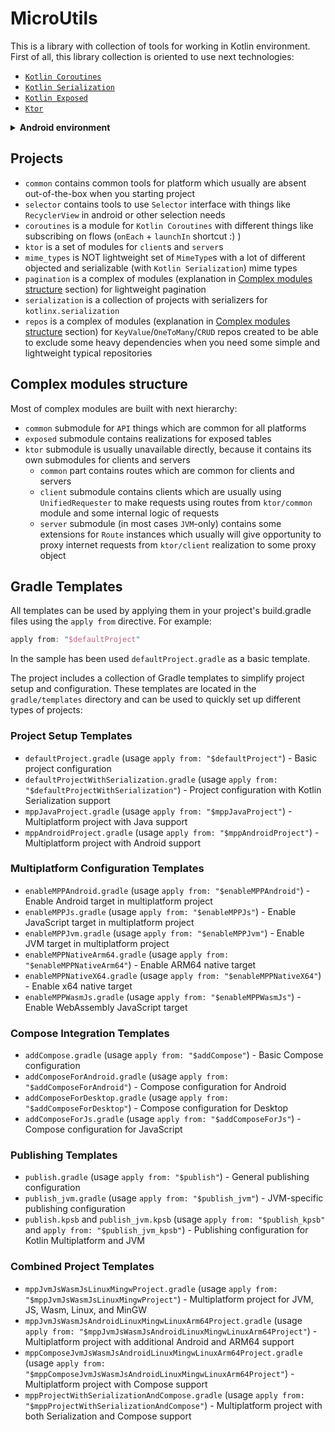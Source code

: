 # MicroUtils

This is a library with collection of tools for working in Kotlin environment. First of all, this library collection is oriented to use next technologies:

* [`Kotlin Coroutines`](https://github.com/Kotlin/kotlinx.coroutines)
* [`Kotlin Serialization`](https://github.com/Kotlin/kotlinx.serialization)
* [`Kotlin Exposed`](https://github.com/JetBrains/Exposed)
* [`Ktor`](https://ktor.io)

<details>
  <summary> <b>Android environment</b> </summary>

You always can look at the <a href="https://github.com/InsanusMokrassar/MicroUtils/blob/master/gradle.properties#L24-L34">properties file</a> to get information about current project dependencies, compile and build tools for `Android` target.

</details>

## Projects

* `common` contains common tools for platform which usually are absent out-of-the-box when you starting project
* `selector` contains tools to use `Selector` interface with things like `RecyclerView` in android or other selection needs
* `coroutines` is a module for `Kotlin Coroutines` with different things like subscribing on flows (`onEach` + `launchIn` shortcut :) )
* `ktor` is a set of modules for `client`s and `server`s
* `mime_types` is NOT lightweight set of `MimeType`s with a lot of different objected and serializable (with `Kotlin Serialization`) mime types
* `pagination` is a complex of modules (explanation in [Complex modules structure](#complex-modules-structure) section) for lightweight pagination
* `serialization` is a collection of projects with serializers for `kotlinx.serialization`
* `repos` is a complex of modules (explanation in [Complex modules structure](#complex-modules-structure) section) for `KeyValue`/`OneToMany`/`CRUD` repos created to be able to exclude some heavy dependencies when you need some simple and lightweight typical repositories

## Complex modules structure

Most of complex modules are built with next hierarchy:

* `common` submodule for `API` things which are common for all platforms
* `exposed` submodule contains realizations for exposed tables
* `ktor` submodule is usually unavailable directly, because it contains its own submodules for clients and servers
    * `common` part contains routes which are common for clients and servers
    * `client` submodule contains clients which are usually using `UnifiedRequester` to make requests using routes from `ktor/common` module and some internal logic of requests
    * `server` submodule (in most cases `JVM`-only) contains some extensions for `Route` instances which usually will give opportunity to proxy internet requests from `ktor/client` realization to some proxy object

## Gradle Templates

All templates can be used by applying them in your project's build.gradle files using the `apply from` directive. For example:

```gradle
apply from: "$defaultProject"
```

In the sample has been used `defaultProject.gradle` as a basic template.

The project includes a collection of Gradle templates to simplify project setup and configuration. These templates are located in the `gradle/templates` directory and can be used to quickly set up different types of projects:

### Project Setup Templates

* `defaultProject.gradle` (usage `apply from: "$defaultProject"`) - Basic project configuration
* `defaultProjectWithSerialization.gradle` (usage `apply from: "$defaultProjectWithSerialization"`) - Project configuration with Kotlin Serialization support
* `mppJavaProject.gradle` (usage `apply from: "$mppJavaProject"`) - Multiplatform project with Java support
* `mppAndroidProject.gradle` (usage `apply from: "$mppAndroidProject"`) - Multiplatform project with Android support

### Multiplatform Configuration Templates

* `enableMPPAndroid.gradle` (usage `apply from: "$enableMPPAndroid"`) - Enable Android target in multiplatform project
* `enableMPPJs.gradle` (usage `apply from: "$enableMPPJs"`) - Enable JavaScript target in multiplatform project
* `enableMPPJvm.gradle` (usage `apply from: "$enableMPPJvm"`) - Enable JVM target in multiplatform project
* `enableMPPNativeArm64.gradle` (usage `apply from: "$enableMPPNativeArm64"`) - Enable ARM64 native target
* `enableMPPNativeX64.gradle` (usage `apply from: "$enableMPPNativeX64"`) - Enable x64 native target
* `enableMPPWasmJs.gradle` (usage `apply from: "$enableMPPWasmJs"`) - Enable WebAssembly JavaScript target

### Compose Integration Templates

* `addCompose.gradle` (usage `apply from: "$addCompose"`) - Basic Compose configuration
* `addComposeForAndroid.gradle` (usage `apply from: "$addComposeForAndroid"`) - Compose configuration for Android
* `addComposeForDesktop.gradle` (usage `apply from: "$addComposeForDesktop"`) - Compose configuration for Desktop
* `addComposeForJs.gradle` (usage `apply from: "$addComposeForJs"`) - Compose configuration for JavaScript

### Publishing Templates

* `publish.gradle` (usage `apply from: "$publish"`) - General publishing configuration
* `publish_jvm.gradle` (usage `apply from: "$publish_jvm"`) - JVM-specific publishing configuration
* `publish.kpsb` and `publish_jvm.kpsb` (usage `apply from: "$publish_kpsb"` and `apply from: "$publish_jvm_kpsb"`) - Publishing configuration for Kotlin Multiplatform and JVM

### Combined Project Templates

* `mppJvmJsWasmJsLinuxMingwProject.gradle` (usage `apply from: "$mppJvmJsWasmJsLinuxMingwProject"`) - Multiplatform project for JVM, JS, Wasm, Linux, and MinGW
* `mppJvmJsWasmJsAndroidLinuxMingwLinuxArm64Project.gradle` (usage `apply from: "$mppJvmJsWasmJsAndroidLinuxMingwLinuxArm64Project"`) - Multiplatform project with additional Android and ARM64 support
* `mppComposeJvmJsWasmJsAndroidLinuxMingwLinuxArm64Project.gradle` (usage `apply from: "$mppComposeJvmJsWasmJsAndroidLinuxMingwLinuxArm64Project"`) - Multiplatform project with Compose support
* `mppProjectWithSerializationAndCompose.gradle` (usage `apply from: "$mppProjectWithSerializationAndCompose"`) - Multiplatform project with both Serialization and Compose support
